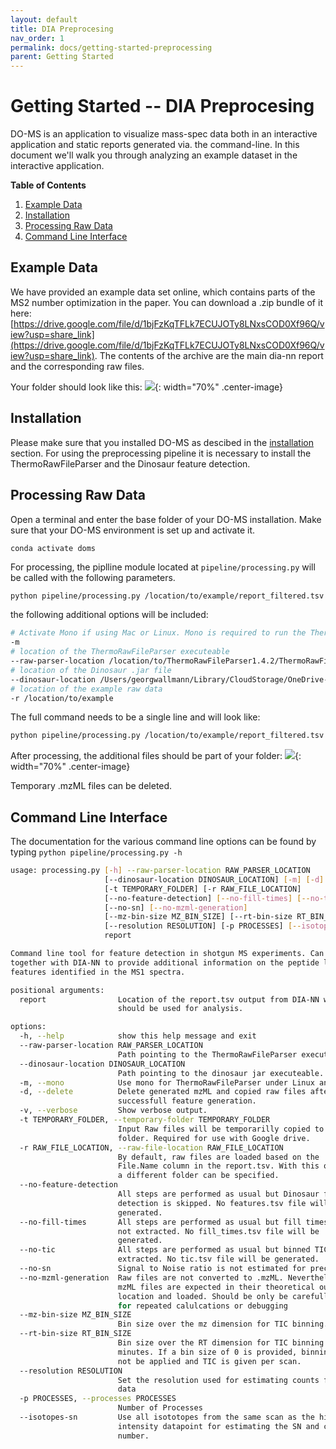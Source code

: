 ```yaml
---
layout: default
title: DIA Preprocesing
nav_order: 1
permalink: docs/getting-started-preprocessing
parent: Getting Started
---
```


# Getting Started -- DIA Preprocesing

DO-MS is an application to visualize mass-spec data both in an interactive application and static reports generated via. the command-line. In this document we'll walk you through analyzing an example dataset in the interactive application.

**Table of Contents**

1. [Example Data](#example-data)
2. [Installation](#installation)
3. [Processing Raw Data](#processing-raw-data)
4. [Command Line Interface](#command-line-interface)

## Example Data
We have provided an example data set online, which contains parts of the MS2 number optimization in the paper. You can download a .zip bundle of it here: [https://drive.google.com/file/d/1bjFzKqTFLk7ECUJOTy8LNxsCOD0Xf96Q/view?usp=share_link](https://drive.google.com/file/d/1bjFzKqTFLk7ECUJOTy8LNxsCOD0Xf96Q/view?usp=share_link). The contents of the archive are the main dia-nn report and the corresponding raw files.

Your folder should look like this:
![]({{site.baseurl}}/assets/images/preprocessing_input.png){: width="70%" .center-image}

## Installation
Please make sure that you installed DO-MS as descibed in the [installation]({{site.baseurl}}/docs/installation) section. For using the preprocessing pipeline it is necessary to install the ThermoRawFileParser and the Dinosaur feature detection.

## Processing Raw Data
Open a terminal and enter the base folder of your DO-MS installation.
Make sure that your DO-MS environment is set up and activate it.
```
conda activate doms
```

For processing, the piplline module located at `pipeline/processing.py` will be called with the following parameters.

```bash
python pipeline/processing.py /location/to/example/report_filtered.tsv
```

the following additional options will be included:
```bash
# Activate Mono if using Mac or Linux. Mono is required to run the Thermo Raw File Parser on Linux and OSX.
-m
# location of the ThermoRawFileParser executeable
--raw-parser-location /location/to/ThermoRawFileParser1.4.2/ThermoRawFileParser.exe 
# location of the Dinosaur .jar file
--dinosaur-location /Users/georgwallmann/Library/CloudStorage/OneDrive-Personal/Studium/Northeastern/DO-MS-DIA/Dinosaur-1.2.0.free.jar 
# location of the example raw data
-r /location/to/example
```

The full command needs to be a single line and will look like: 
```bash
python pipeline/processing.py /location/to/example/report_filtered.tsv -m --raw-parser-location /location/to/ThermoRawFileParser1.4.2/ThermoRawFileParser.exe  --dinosaur-location /Users/georgwallmann/Library/CloudStorage/OneDrive-Personal/Studium/Northeastern/DO-MS-DIA/Dinosaur-1.2.0.free.jar  -r /location/to/example
```

After processing, the additional files should be part of your folder:
![]({{site.baseurl}}/assets/images/preprocessing_output.png){: width="70%" .center-image}

Temporary .mzML files can be deleted. 

## Command Line Interface
The documentation for the various command line options can be found by typing `python pipeline/processing.py -h`

```bash
usage: processing.py [-h] --raw-parser-location RAW_PARSER_LOCATION
                     [--dinosaur-location DINOSAUR_LOCATION] [-m] [-d] [-v]
                     [-t TEMPORARY_FOLDER] [-r RAW_FILE_LOCATION]
                     [--no-feature-detection] [--no-fill-times] [--no-tic]
                     [--no-sn] [--no-mzml-generation]
                     [--mz-bin-size MZ_BIN_SIZE] [--rt-bin-size RT_BIN_SIZE]
                     [--resolution RESOLUTION] [-p PROCESSES] [--isotopes-sn]
                     report

Command line tool for feature detection in shotgun MS experiments. Can be used
together with DIA-NN to provide additional information on the peptide like
features identified in the MS1 spectra.

positional arguments:
  report                Location of the report.tsv output from DIA-NN which
                        should be used for analysis.

options:
  -h, --help            show this help message and exit
  --raw-parser-location RAW_PARSER_LOCATION
                        Path pointing to the ThermoRawFileParser executeable.
  --dinosaur-location DINOSAUR_LOCATION
                        Path pointing to the dinosaur jar executeable.
  -m, --mono            Use mono for ThermoRawFileParser under Linux and OSX.
  -d, --delete          Delete generated mzML and copied raw files after
                        successfull feature generation.
  -v, --verbose         Show verbose output.
  -t TEMPORARY_FOLDER, --temporary-folder TEMPORARY_FOLDER
                        Input Raw files will be temporarilly copied to this
                        folder. Required for use with Google drive.
  -r RAW_FILE_LOCATION, --raw-file-location RAW_FILE_LOCATION
                        By default, raw files are loaded based on the
                        File.Name column in the report.tsv. With this option,
                        a different folder can be specified.
  --no-feature-detection
                        All steps are performed as usual but Dinosaur feature
                        detection is skipped. No features.tsv file will be
                        generated.
  --no-fill-times       All steps are performed as usual but fill times are
                        not extracted. No fill_times.tsv file will be
                        generated.
  --no-tic              All steps are performed as usual but binned TIC is not
                        extracted. No tic.tsv file will be generated.
  --no-sn               Signal to Noise ratio is not estimated for precursors
  --no-mzml-generation  Raw files are not converted to .mzML. Nevertheless,
                        mzML files are expected in their theoretical output
                        location and loaded. Should be only be carefully used
                        for repeated calulcations or debugging
  --mz-bin-size MZ_BIN_SIZE
                        Bin size over the mz dimension for TIC binning.
  --rt-bin-size RT_BIN_SIZE
                        Bin size over the RT dimension for TIC binning in
                        minutes. If a bin size of 0 is provided, binning will
                        not be applied and TIC is given per scan.
  --resolution RESOLUTION
                        Set the resolution used for estimating counts from S/N
                        data
  -p PROCESSES, --processes PROCESSES
                        Number of Processes
  --isotopes-sn         Use all isototopes from the same scan as the highest
                        intensity datapoint for estimating the SN and copy
                        number.
```